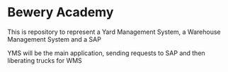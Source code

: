 # Bewery Academy

This is repository to represent a Yard Management System, a Warehouse Management System and a SAP

YMS will be the main application, sending requests to SAP and then liberating trucks for WMS
